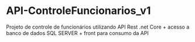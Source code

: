 # API-ControleFuncionarios_v1
Projeto de controle de funcionários utilizando API Rest .net Core + acesso a banco de dados SQL SERVER + front para consumo da API

